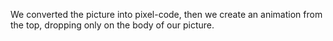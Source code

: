 We converted the picture into pixel-code, then we create an animation from the top, dropping only on the body of our picture.